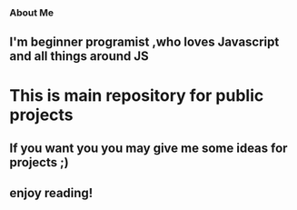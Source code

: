 ### About Me
## I'm beginner programist ,who loves Javascript and all things around JS
# This is main repository for public projects
## If you want you you may give me some ideas for projects ;)
## enjoy reading!
